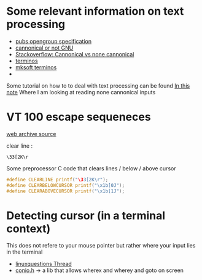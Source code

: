 
# Some relevant information on text processing 

- [pubs opengroup specification](https://pubs.opengroup.org/onlinepubs/9699919799/basedefs/V1_chap11.html)
- [cannonical or not GNU](https://www.gnu.org/software/libc/manual/html_node/Canonical-or-Not.html)
- [Stackoverflow: Cannonical vs none cannonical](https://stackoverflow.com/questions/358342/canonical-vs-non-canonical-terminal-input)
- [terminos](https://www.man7.org/linux/man-pages/man3/termios.3.html)
- [mksoft terminos](https://www.mkssoftware.com/docs/man5/struct_termios.5.asp)
- 

Some tutorial on how to to deal with text processing can be found [In this note](/langs/c++/IO) Where I am looking at reading none cannonical inputs 



# VT 100 escape sequeneces
[web archive source ](https://web.archive.org/web/20121225024852/http://www.climagic.org/mirrors/VT100_Escape_Codes.html)

clear line : 
```
\33[2K\r
```

Some preprocessor C code that clears lines / below / above cursor
```C
#define CLEARLINE printf("\33[2K\r");
#define CLEARBELOWCURSOR printf("\x1b[0J");
#define CLEARABOVECURSOR printf("\x1b[1J");
```

# Detecting cursor (in a terminal context)

This does not refere to your mouse pointer but rather where your input lies in the terminal 

- [linuxquestions Thread](https://www.linuxquestions.org/questions/programming-9/get-cursor-position-in-c-947833/)
- [conio.h](https://code-reference.com/c/conio.h/wherex) -> a lib that allows wherex and wherey and goto on screen